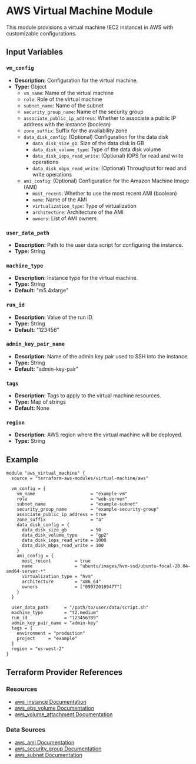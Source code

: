 # AWS Virtual Machine Module

This module provisions a virtual machine (EC2 instance) in AWS with customizable configurations.

## Input Variables

### `vm_config`

- **Description:** Configuration for the virtual machine.
- **Type:** Object
  - `vm_name`: Name of the virtual machine
  - `role`: Role of the virtual machine
  - `subnet_name`: Name of the subnet
  - `security_group_name`: Name of the security group
  - `associate_public_ip_address`: Whether to associate a public IP address with the instance (boolean)
  - `zone_suffix`: Suffix for the availability zone
  - `data_disk_config`: (Optional) Configuration for the data disk
    - `data_disk_size_gb`: Size of the data disk in GB
    - `data_disk_volume_type`: Type of the data disk volume
    - `data_disk_iops_read_write`: (Optional) IOPS for read and write operations
    - `data_disk_mbps_read_write`: (Optional) Throughput for read and write operations
  - `ami_config`: (Optional) Configuration for the Amazon Machine Image (AMI)
    - `most_recent`: Whether to use the most recent AMI (boolean)
    - `name`: Name of the AMI
    - `virtualization_type`: Type of virtualization
    - `architecture`: Architecture of the AMI
    - `owners`: List of AMI owners

### `user_data_path`

- **Description:** Path to the user data script for configuring the instance.
- **Type:** String

### `machine_type`

- **Description:** Instance type for the virtual machine.
- **Type:** String
- **Default:** "m5.4xlarge"

### `run_id`

- **Description:** Value of the run ID.
- **Type:** String
- **Default:** "123456"

### `admin_key_pair_name`

- **Description:** Name of the admin key pair used to SSH into the instance.
- **Type:** String
- **Default:** "admin-key-pair"

### `tags`

- **Description:** Tags to apply to the virtual machine resources.
- **Type:** Map of strings
- **Default:** None

### `region`

- **Description:** AWS region where the virtual machine will be deployed.
- **Type:** String

## Example

```hcl
module "aws_virtual_machine" {
  source = "terraform-aws-modules/virtual-machine/aws"

  vm_config = {
    vm_name                     = "example-vm"
    role                        = "web-server"
    subnet_name                 = "example-subnet"
    security_group_name         = "example-security-group"
    associate_public_ip_address = true
    zone_suffix                 = "a"
    data_disk_config = {
      data_disk_size_gb         = 50
      data_disk_volume_type     = "gp2"
      data_disk_iops_read_write = 1000
      data_disk_mbps_read_write = 100
    }
    ami_config = {
      most_recent         = true
      name                = "ubuntu/images/hvm-ssd/ubuntu-focal-20.04-amd64-server-*"
      virtualization_type = "hvm"
      architecture        = "x86_64"
      owners              = ["099720109477"]
    }
  }
  
  user_data_path      = "/path/to/user/data/script.sh"
  machine_type        = "t2.medium"
  run_id              = "123456789"
  admin_key_pair_name = "admin-key"
  tags = {
    environment = "production"
    project     = "example"
  }
  region = "us-west-2"
}
```

## Terraform Provider References

### Resources

- [aws_instance Documentation](https://registry.terraform.io/providers/hashicorp/aws/latest/docs/resources/instance)
- [aws_ebs_volume Documentation](https://registry.terraform.io/providers/hashicorp/aws/latest/docs/resources/ebs_volume)
- [aws_volume_attachment Documentation](https://registry.terraform.io/providers/hashicorp/aws/latest/docs/resources/volume_attachment)

### Data Sources

- [aws_ami Documentation](https://registry.terraform.io/providers/hashicorp/aws/latest/docs/data-sources/ami)
- [aws_security_group Documentation](https://registry.terraform.io/providers/hashicorp/aws/latest/docs/data-sources/security_group)
- [aws_subnet Documentation](https://registry.terraform.io/providers/hashicorp/aws/latest/docs/data-sources/subnet)
